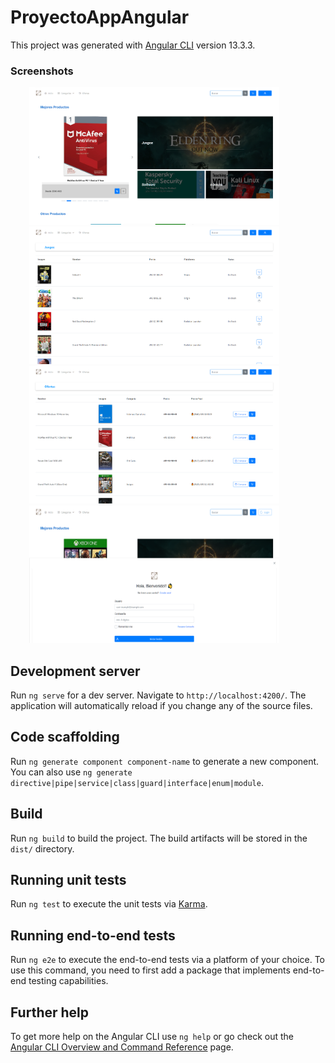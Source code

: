 # ProyectoAppAngular

This project was generated with [Angular CLI](https://github.com/angular/angular-cli) version 13.3.3.

### Screenshots
<img alt="captura1" hspace="30" height="220" src="src/assets/screenshots/localhost1.png" width="400"/><img alt="captura2" hspace="30" height="220" src="src/assets/screenshots/localhost2.png" width="400"/><img alt="captura3" hspace="30" height="220" src="src/assets/screenshots/localhost3.png" width="400"/><img alt="captura4" hspace="30" height="220" src="src/assets/screenshots/localhost4.png" width="400"/>

## Development server

Run `ng serve` for a dev server. Navigate to `http://localhost:4200/`. The application will automatically reload if you change any of the source files.

## Code scaffolding

Run `ng generate component component-name` to generate a new component. You can also use `ng generate directive|pipe|service|class|guard|interface|enum|module`.

## Build

Run `ng build` to build the project. The build artifacts will be stored in the `dist/` directory.

## Running unit tests

Run `ng test` to execute the unit tests via [Karma](https://karma-runner.github.io).

## Running end-to-end tests

Run `ng e2e` to execute the end-to-end tests via a platform of your choice. To use this command, you need to first add a package that implements end-to-end testing capabilities.

## Further help

To get more help on the Angular CLI use `ng help` or go check out the [Angular CLI Overview and Command Reference](https://angular.io/cli) page.
